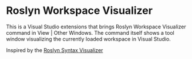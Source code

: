 Roslyn Workspace Visualizer
=======================

This is a Visual Studio extensions that brings Roslyn Workspace Visualizer command in View | Other Windows. The command itself shows a tool window visualizing the currently loaded workspace in Visual Studio.

Inspired by the [Roslyn Syntax Visualizer](https://github.com/dotnet/roslyn/wiki/Syntax%20Visualizer)